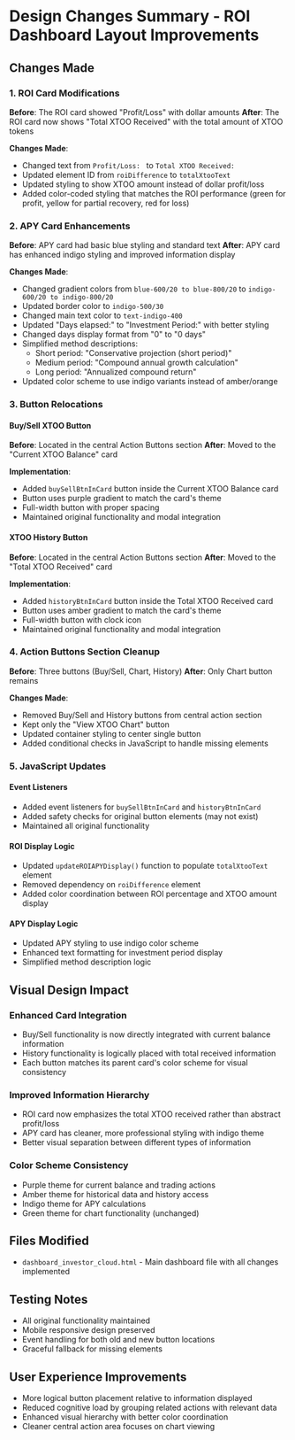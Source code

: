 # Design Changes Summary - ROI Dashboard Layout Improvements

## Changes Made

### 1. ROI Card Modifications
**Before**: The ROI card showed "Profit/Loss" with dollar amounts
**After**: The ROI card now shows "Total XTOO Received" with the total amount of XTOO tokens

**Changes Made**:
- Changed text from `Profit/Loss: ` to `Total XTOO Received: `
- Updated element ID from `roiDifference` to `totalXtooText`
- Updated styling to show XTOO amount instead of dollar profit/loss
- Added color-coded styling that matches the ROI performance (green for profit, yellow for partial recovery, red for loss)

### 2. APY Card Enhancements
**Before**: APY card had basic blue styling and standard text
**After**: APY card has enhanced indigo styling and improved information display

**Changes Made**:
- Changed gradient colors from `blue-600/20 to blue-800/20` to `indigo-600/20 to indigo-800/20`
- Updated border color to `indigo-500/30`
- Changed main text color to `text-indigo-400`
- Updated "Days elapsed:" to "Investment Period:" with better styling
- Changed days display format from "0" to "0 days"
- Simplified method descriptions:
  - Short period: "Conservative projection (short period)"
  - Medium period: "Compound annual growth calculation" 
  - Long period: "Annualized compound return"
- Updated color scheme to use indigo variants instead of amber/orange

### 3. Button Relocations

#### Buy/Sell XTOO Button
**Before**: Located in the central Action Buttons section
**After**: Moved to the "Current XTOO Balance" card

**Implementation**:
- Added `buySellBtnInCard` button inside the Current XTOO Balance card
- Button uses purple gradient to match the card's theme
- Full-width button with proper spacing
- Maintained original functionality and modal integration

#### XTOO History Button  
**Before**: Located in the central Action Buttons section
**After**: Moved to the "Total XTOO Received" card

**Implementation**:
- Added `historyBtnInCard` button inside the Total XTOO Received card
- Button uses amber gradient to match the card's theme
- Full-width button with clock icon
- Maintained original functionality and modal integration

### 4. Action Buttons Section Cleanup
**Before**: Three buttons (Buy/Sell, Chart, History)
**After**: Only Chart button remains

**Changes Made**:
- Removed Buy/Sell and History buttons from central action section
- Kept only the "View XTOO Chart" button
- Updated container styling to center single button
- Added conditional checks in JavaScript to handle missing elements

### 5. JavaScript Updates

#### Event Listeners
- Added event listeners for `buySellBtnInCard` and `historyBtnInCard`
- Added safety checks for original button elements (may not exist)
- Maintained all original functionality

#### ROI Display Logic
- Updated `updateROIAPYDisplay()` function to populate `totalXtooText` element
- Removed dependency on `roiDifference` element
- Added color coordination between ROI percentage and XTOO amount display

#### APY Display Logic
- Updated APY styling to use indigo color scheme
- Enhanced text formatting for investment period display
- Simplified method description logic

## Visual Design Impact

### Enhanced Card Integration
- Buy/Sell functionality is now directly integrated with current balance information
- History functionality is logically placed with total received information
- Each button matches its parent card's color scheme for visual consistency

### Improved Information Hierarchy
- ROI card now emphasizes the total XTOO received rather than abstract profit/loss
- APY card has cleaner, more professional styling with indigo theme
- Better visual separation between different types of information

### Color Scheme Consistency
- Purple theme for current balance and trading actions
- Amber theme for historical data and history access
- Indigo theme for APY calculations
- Green theme for chart functionality (unchanged)

## Files Modified
- `dashboard_investor_cloud.html` - Main dashboard file with all changes implemented

## Testing Notes
- All original functionality maintained
- Mobile responsive design preserved
- Event handling for both old and new button locations
- Graceful fallback for missing elements

## User Experience Improvements
- More logical button placement relative to information displayed
- Reduced cognitive load by grouping related actions with relevant data
- Enhanced visual hierarchy with better color coordination
- Cleaner central action area focuses on chart viewing